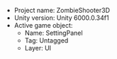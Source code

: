 <!-- UNITY CODE ASSIST INSTRUCTIONS START -->
- Project name: ZombieShooter3D
- Unity version: Unity 6000.0.34f1
- Active game object:
  - Name: SettingPanel
  - Tag: Untagged
  - Layer: UI
<!-- UNITY CODE ASSIST INSTRUCTIONS END -->